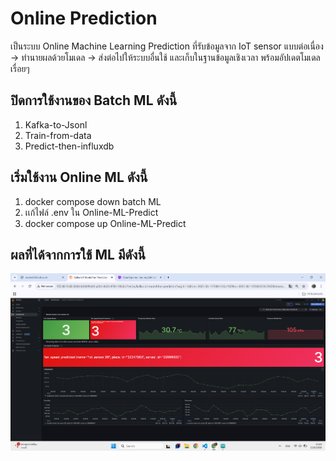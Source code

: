 # Online Prediction
เป็นระบบ Online Machine Learning Prediction ที่รับข้อมูลจาก IoT sensor แบบต่อเนื่อง → ทำนายผลด้วยโมเดล → ส่งต่อไปให้ระบบอื่นใช้ และเก็บในฐานข้อมูลเชิงเวลา พร้อมอัปเดตโมเดลเรื่อยๆ
<!-- Online Prection ทำงานอย่างไร  -->

## ปิดการใช้งานของ Batch ML ดังนี้

1. Kafka-to-Jsonl
2. Train-from-data
3. Predict-then-influxdb


## เริ่มใช้งาน Online ML ดังนี้

1. docker compose down batch ML
2. เเก้ไฟล์ .env ใน Online-ML-Predict
3. docker compose up Online-ML-Predict

## ผลที่ได้จากการใช้ ML มีดังนี้

<!-- แนบรูป Grafana  พร้อมอธิบาย -->
![MLIoT](../../assets/images/assignment.png)